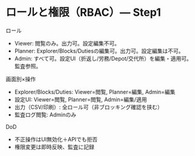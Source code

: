 # ロールと権限（RBAC）— Step1

ロール
- Viewer: 閲覧のみ。出力可。設定編集不可。
- Planner: Explorer/Blocks/Dutiesの編集可。出力可。設定編集は不可。
- Admin: すべて可。設定UI（折返し/労務/Depot/交代所）を編集・適用可。監査参照。

画面別×操作
- Explorer/Blocks/Duties: Viewer=閲覧, Planner=編集, Admin=編集
- 設定UI: Viewer=閲覧, Planner=閲覧, Admin=編集/適用
- 出力（CSV/印刷）: 全ロール可（非ブロッキング確認を挟む）
- 監査ログ閲覧: Adminのみ

DoD
- 不正操作はUI無効化＋APIでも拒否
- 権限変更は即時反映、監査に記録
